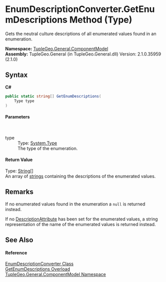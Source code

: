 # EnumDescriptionConverter.GetEnumDescriptions Method (Type)
 

Gets the neutral culture descriptions of all enumerated values found in an enumeration.

**Namespace:**&nbsp;<a href="N_TupleGeo_General_ComponentModel">TupleGeo.General.ComponentModel</a><br />**Assembly:**&nbsp;TupleGeo.General (in TupleGeo.General.dll) Version: 2.1.0.35959 (2.1.0)

## Syntax

**C#**<br />
``` C#
public static string[] GetEnumDescriptions(
	Type type
)
```


#### Parameters
&nbsp;<dl><dt>type</dt><dd>Type: <a href="http://msdn2.microsoft.com/en-us/library/42892f65" target="_blank">System.Type</a><br />The type of the enumeration.</dd></dl>

#### Return Value
Type: <a href="http://msdn2.microsoft.com/en-us/library/s1wwdcbf" target="_blank">String</a>[]<br />An array of <a href="http://msdn2.microsoft.com/en-us/library/s1wwdcbf" target="_blank">strings</a> containing the descriptions of the enumerated values.

## Remarks

If no enumerated values found in the enumeration a `null` is returned instead.

If no <a href="http://msdn2.microsoft.com/en-us/library/xwb66ftt" target="_blank">DescriptionAttribute</a> has been set for the enumerated values, a string representation of the name of the enumerated values is returned instead.


## See Also


#### Reference
<a href="T_TupleGeo_General_ComponentModel_EnumDescriptionConverter">EnumDescriptionConverter Class</a><br /><a href="Overload_TupleGeo_General_ComponentModel_EnumDescriptionConverter_GetEnumDescriptions">GetEnumDescriptions Overload</a><br /><a href="N_TupleGeo_General_ComponentModel">TupleGeo.General.ComponentModel Namespace</a><br />